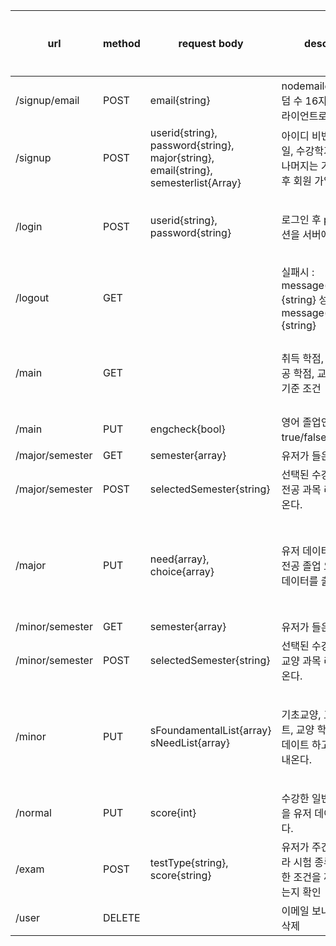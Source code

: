 | url | method | request body | description | response data type | 개발 여부 |
| --- | --- | --- | --- | --- | --- |
| /signup/email | POST | email{string} | nodemailer 모듈로 랜덤 수 16자리 보내서 클라이언트로 16자리 전달 | secretcode{string} | O |
| /signup | POST | userid{string}, password{string}, major{string}, email{string}, semesterlist{Array} | 아이디 비번, 전공, 이메일, 수강학기를 받아서 나머지는 기본 설정 완료 후 회원 가입 | 완료시 message{string} | O |
| /login | POST | userid{string}, password{string} | 로그인 후 passport 세션을 서버에 저장 | 실패시 : message(status:404){string}, 성공시 : message(status:200){string} | O |
| /logout | GET |  | 실패시 : message(status:404){string} 성공시 : message(status:200){string} | 실패시 : message(status:404){string} 성공시 : message(status:200){string} | O |
| /main | GET |  | 취득 학점, 전공필수, 전공 학점, 교양 학점, 자격기준 조건 | object(array) report = { score : {int}, m_need_score : {int}, m_score : {int},s_score : {int},n_score : {int},engcheck : {bool}, } | O |
| /main | PUT | engcheck{bool} | 영어 졸업인증 요건 true/false로 업데이트 | 리턴 없음 | O |
| /major/semester | GET | semester{array} | 유저가 들은 수강학기 | {array} | O |
| /major/semester | POST | selectedSemester{string} | 선택된 수강학기의 모든 전공 과목 리스트를 꺼내온다. | object(array) (ex) major = { need: [], choice: [] }; | O |
| /major | PUT | need{array}, choice{array} | 유저 데이터를 변경하고 전공 졸업 요건에 관련된 데이터를 출력한다. | object(array)report = { state : {bool},checkState : {bool},m_need_checkState : {bool},capstoneState : {bool},m_score : {int},m_need_score : {int},m_need_list : {array}, }| O |
| /minor/semester | GET | semester{array} | 유저가 들은 수강학기 | {array} | O |
| /minor/semester | POST | selectedSemester{string} | 선택된 수강학기의 모든 교양 과목 리스트를 꺼내온다. | object(array) (ex) { need: [], foundamental: []} | O |
| /minor | PUT | sFoundamentalList{array} sNeedList{array} | 기초교양, 교양필수리스트, 교양 학점, 총학점 업데이트 하고 리스트를 꺼내온다. | object(array) report = { state : {bool},checkState : {bool},sFoundamentalList : {bool},sNeedList : {bool},s_score : {int},s_fundamental_list : {array},s_need_list : {array}, } | O |
| /normal | PUT | score{int} | 수강한 일반과목 총학점을 유저 데이터에 저장한다. | 리턴없음 | O |
| /exam | POST | testType{string}, score{string} | 유저가 주간, 야간에 따라 시험 종류에 따른 제한 조건을 꺼내서 통과되는지 확인 | 통과여부(boolean) | O |
| /user | DELETE |  | 이메일 보내고 userid 삭제 | message(status:200){string} | O |
